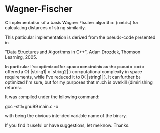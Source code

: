 Wagner-Fischer
===================

C implementation of a basic Wagner Fischer algorithm (metric) for calculating distances of string similarity.

This particular implementation is derived from the pseudo-code presented in

"Data Structures and Algorithms in C++", Adam Drozdek, Thomson Learning, 2005.

In particular I've optimized for space constraints as the pseudo-code offered a O( |string1| x |string2| )
computational complexity in space requirements, while I've reduced it to O( |string1| ).  It can further be
optimized I'm sure, but for my purposes that much is overkill (diminishing returns).

It was compiled under the following command:

gcc -std=gnu99 main.c -o <NAME>

with <NAME> being the obvious intended variable name of the binary.

If you find it useful or have suggestions, let me know. Thanks.
